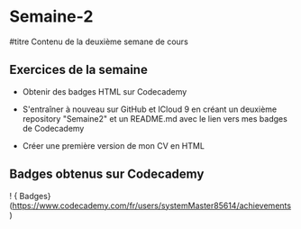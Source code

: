 # Semaine-2
#titre Contenu de la deuxième semane de cours


## Exercices de la semaine

* Obtenir des badges HTML sur Codecademy

* S'entraîner à nouveau sur GitHub et ICloud 9 en créant un deuxième repository "Semaine2" et un README.md avec le lien vers mes badges de Codecademy

* Créer une première version de mon CV en HTML


## Badges obtenus sur Codecademy

! { Badges} (https://www.codecademy.com/fr/users/systemMaster85614/achievements)
